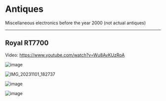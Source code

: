 # Antiques
Miscellaneous electronics before the year 2000 (not actual antiques)

---
Royal RT7700 
---

Video: https://www.youtube.com/watch?v=Wu8AvKUzRoA

![image](https://github.com/hatonthecat/Antiques/assets/76194453/cd96be90-2fc6-484d-945a-1aca23c76fa8)

![IMG_20231101_182737](https://github.com/hatonthecat/Antiques/assets/76194453/de29b415-6331-4440-b9b3-943cb1c985e3)

![image](https://github.com/hatonthecat/Antiques/assets/76194453/77dcfb56-1d85-44f6-acee-ca08fd0654de)

![image](https://github.com/hatonthecat/Antiques/assets/76194453/a840f6c8-f06e-4213-900d-d625af296c56)

